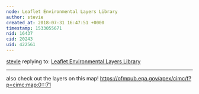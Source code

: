 ```yaml
---
node: Leaflet Environmental Layers Library
author: stevie
created_at: 2018-07-31 16:47:51 +0000
timestamp: 1533055671
nid: 16437
cid: 20243
uid: 422561
---
```




[stevie](../profile/stevie) replying to: [Leaflet Environmental Layers Library](../notes/sagarpreet/06-06-2018/leaflet-environmental-layer-library)

----
also check out the layers on this map! 
https://ofmpub.epa.gov/apex/cimc/f?p=cimc:map:0:::71
